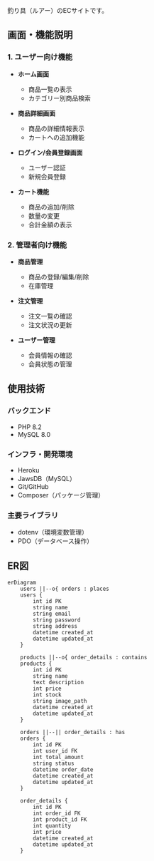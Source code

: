 釣り具（ルアー）のECサイトです。

## 画面・機能説明

### 1. ユーザー向け機能
- **ホーム画面**
  - 商品一覧の表示
  - カテゴリー別商品検索
  
- **商品詳細画面**
  - 商品の詳細情報表示
  - カートへの追加機能
  
- **ログイン/会員登録画面**
  - ユーザー認証
  - 新規会員登録
  
- **カート機能**
  - 商品の追加/削除
  - 数量の変更
  - 合計金額の表示

### 2. 管理者向け機能
- **商品管理**
  - 商品の登録/編集/削除
  - 在庫管理
  
- **注文管理**
  - 注文一覧の確認
  - 注文状況の更新
  
- **ユーザー管理**
  - 会員情報の確認
  - 会員状態の管理

## 使用技術

### バックエンド
- PHP 8.2
- MySQL 8.0

### インフラ・開発環境
- Heroku
- JawsDB（MySQL）
- Git/GitHub
- Composer（パッケージ管理）

### 主要ライブラリ
- dotenv（環境変数管理）
- PDO（データベース操作）

## ER図

```mermaid
erDiagram
    users ||--o{ orders : places
    users {
        int id PK
        string name
        string email
        string password
        string address
        datetime created_at
        datetime updated_at
    }
    
    products ||--o{ order_details : contains
    products {
        int id PK
        string name
        text description
        int price
        int stock
        string image_path
        datetime created_at
        datetime updated_at
    }
    
    orders ||--|| order_details : has
    orders {
        int id PK
        int user_id FK
        int total_amount
        string status
        datetime order_date
        datetime created_at
        datetime updated_at
    }
    
    order_details {
        int id PK
        int order_id FK
        int product_id FK
        int quantity
        int price
        datetime created_at
        datetime updated_at
    }
```
